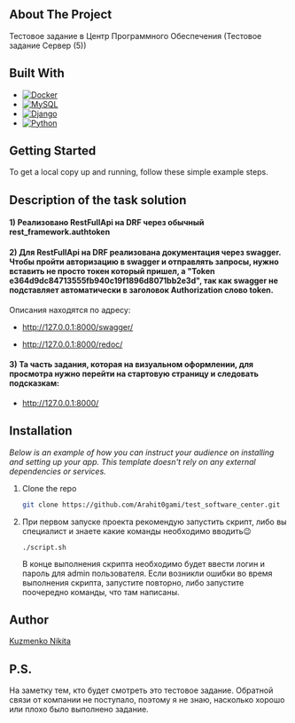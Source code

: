 
<!-- ABOUT THE PROJECT -->
## About The Project

Тестовое задание в Центр Программного Обеспечения (Тестовое задание Сервер (5))


## Built With

* [![Docker][docker.com]][Docker-url]
* [![MySQL][mysql.org]][mysql-url]
* [![Django][djangoproject.com]][Django-url]
* [![Python][Python.org]][Python-url]

<!-- GETTING STARTED -->
## Getting Started

To get a local copy up and running, follow these simple example steps.

## Description of the task solution

#### 1) Реализовано RestFullApi на DRF через обычный rest_framework.authtoken

#### 2) Для RestFullApi на DRF реализована документация через swagger. Чтобы пройти авторизацию в swagger и отправлять запросы, нужно вставить не просто токен который пришел, а "Token e364d9dc84713555fb940c19f1896d8071bb2e3d", так как swagger не подставляет автоматически в заголовок Authorization слово token. 

Описания находятся по адресу:

- <http://127.0.0.1:8000/swagger/>

- <http://127.0.0.1:8000/redoc/>

#### 3) Та часть задания, которая на визуальном оформлении, для просмотра нужно перейти на стартовую страницу и следовать подсказкам:
   - <http://127.0.0.1:8000/>


## Installation

_Below is an example of how you can instruct your audience on installing and setting up your app. This template doesn't rely on any external dependencies or services._

1. Clone the repo
   ```bash
   git clone https://github.com/Arahit0gami/test_software_center.git
   ```
2. При первом запуске проекта рекомендую запустить скрипт, либо вы специалист и знаете какие команды необходимо вводить😉
   ```
   ./script.sh
   ```
   В конце выполнения скрипта необходимо будет ввести логин и пароль для admin пользователя.
   Если возникли ошибки во время выполнения скрипта, запустите повторно, либо запустите поочередно команды, что там написаны.


## Author
[Kuzmenko Nikita](https://github.com/Arahit0gami)

## P.S.
На заметку тем, кто будет смотреть это тестовое задание. 
Обратной связи от компании не поступало, поэтому я не знаю, насколько хорошо или плохо было выполнено задание.


<!-- MARKDOWN LINKS & IMAGES -->
<!-- https://www.markdownguide.org/basic-syntax/#reference-style-links -->
[djangoproject.com]: https://img.shields.io/badge/Django-4.2.5-green?style=plastic&logo=Django
[Django-url]: https://www.djangoproject.com/
[Python.org]: https://img.shields.io/badge/Python-3.11.0-green?style=plastic&logo=python
[Python-url]: https://python.org
[mysql.org]: https://img.shields.io/badge/MySQL-latest-green?style=plastic&logo=MySQL
[mysql-url]: https://www.mysql.com/
[docker.com]: https://img.shields.io/badge/Docker--compose-3.8-green?style=plastic&logo=docker
[Docker-url]: https://docker.com

